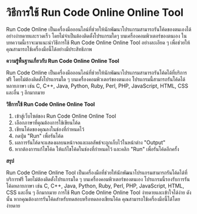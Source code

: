 วิธีการใช้ Run Code Online Online Tool
======================================

Run Code Online เป็นเครื่องมือออนไลน์ที่ช่วยให้นักพัฒนาโปรแกรมสามารถรันโค้ดของตนเองได้อย่างง่ายดายและรวดเร็ว โดยไม่จำเป็นต้องติดตั้งโปรแกรมใดๆ บนเครื่องคอมพิวเตอร์ของตนเอง ในบทความนี้เราจะมาแนะนำวิธีการใช้ Run Code Online Online Tool อย่างละเอียด ๆ เพื่อช่วยให้คุณสามารถใช้เครื่องมือนี้ได้อย่างมีประสิทธิภาพ

**ความรู้พื้นฐานเกี่ยวกับ Run Code Online Online Tool**

Run Code Online เป็นเครื่องมือออนไลน์ที่ช่วยให้นักพัฒนาโปรแกรมสามารถรันโค้ดได้ที่บริการฟรี โดยไม่ต้องติดตั้งโปรแกรมใด ๆ บนเครื่องคอมพิวเตอร์ของตนเอง โปรแกรมนี้สามารถรันโค้ดได้หลายภาษา เช่น C, C++, Java, Python, Ruby, Perl, PHP, JavaScript, HTML, CSS และอื่น ๆ อีกมากมาย

**วิธีการใช้ Run Code Online Online Tool**

1. เข้าสู่เว็บไซต์ของ Run Code Online Online Tool
2. เลือกภาษาที่คุณต้องการใช้เขียนโค้ด
3. เขียนโค้ดของคุณลงในช่องที่กำหนดไว้
4. กดปุ่ม "Run" เพื่อรันโค้ด
5. ผลการรันโค้ดจะแสดงผลบนหน้าจอและผลลัพธ์จะถูกเก็บไว้ในหน้าต่าง "Output"
6. หากต้องการแก้ไขโค้ด ให้แก้ไขโค้ดในช่องที่กำหนดไว้ และคลิก "Run" เพื่อรันโค้ดอีกครั้ง

**สรุป**

Run Code Online Online Tool เป็นเครื่องมือที่ช่วยให้นักพัฒนาโปรแกรมสามารถรันโค้ดได้ที่บริการฟรี โดยไม่ต้องติดตั้งโปรแกรมใด ๆ บนเครื่องคอมพิวเตอร์ของตนเอง โปรแกรมนี้รองรับการรันโค้ดหลายภาษา เช่น C, C++, Java, Python, Ruby, Perl, PHP, JavaScript, HTML, CSS และอื่น ๆ อีกมากมาย การใช้ Run Code Online Online Tool ง่ายดายและเข้าใจได้ง่าย ดังนั้น หากคุณต้องการรันโค้ดสำหรับทดสอบหรือทดลองเขียนโค้ด คุณสามารถใช้เครื่องมือนี้ได้โดยง่ายดาย